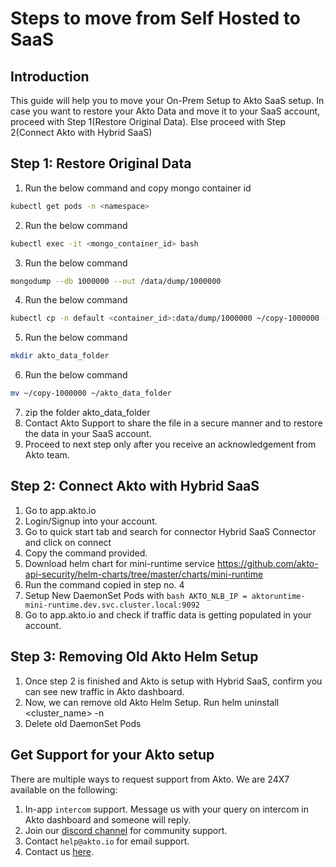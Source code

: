 # Steps to move from Self Hosted to SaaS

## **Introduction**

This guide will help you to move your On-Prem Setup to Akto SaaS setup. 
In case you want to restore your Akto Data and move it to your SaaS account, proceed with Step 1(Restore Original Data). Else proceed with Step 2(Connect Akto with Hybrid SaaS)

## Step 1: Restore Original Data

1. Run the below command and copy mongo container id
```bash 
kubectl get pods -n <namespace> 
```
2. Run the below command 
```bash 
kubectl exec -it <mongo_container_id> bash  
```
3. Run the below command 
```bash 
mongodump --db 1000000 --out /data/dump/1000000 
```
4. Run the below command 
```bash 
kubectl cp -n default <container_id>:data/dump/1000000 ~/copy-1000000 -n <namespace> 
```
5. Run the below command  
```bash 
mkdir akto_data_folder 
```
6. Run the below command  
```bash 
mv ~/copy-1000000 ~/akto_data_folder 
```
7. zip the folder akto_data_folder
8. Contact Akto Support to share the file in a secure manner and to restore the data in your SaaS account.
9. Proceed to next step only after you receive an acknowledgement from Akto team.

## Step 2: Connect Akto with Hybrid SaaS

1. Go to app.akto.io
2. Login/Signup into your account.
3. Go to quick start tab and search for connector Hybrid SaaS Connector and click on connect
4. Copy the command provided.
5. Download helm chart for mini-runtime service 
	https://github.com/akto-api-security/helm-charts/tree/master/charts/mini-runtime
6. Run the command copied in step no. 4
7. Setup New DaemonSet Pods with 
	```bash AKTO_NLB_IP = aktoruntime-mini-runtime.dev.svc.cluster.local:9092 ```
8. Go to app.akto.io and check if traffic data is getting populated in your account.

## Step 3: Removing Old Akto Helm Setup

1. Once step 2 is finished and Akto is setup with Hybrid SaaS, confirm you can see new traffic in Akto dashboard.
2. Now,  we can remove old Akto Helm Setup. Run helm uninstall <cluster_name> -n <namespace>
3. Delete old DaemonSet Pods

## Get Support for your Akto setup

There are multiple ways to request support from Akto. We are 24X7 available on the following:

1. In-app `intercom` support. Message us with your query on intercom in Akto dashboard and someone will reply.
2. Join our [discord channel](https://www.akto.io/community) for community support.
3. Contact `help@akto.io` for email support.
4. Contact us [here](https://www.akto.io/contact-us).
